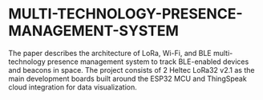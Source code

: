 # MULTI-TECHNOLOGY-PRESENCE-MANAGEMENT-SYSTEM
The paper describes the architecture of LoRa, Wi-Fi, and BLE multi-technology presence management system to track BLE-enabled devices and beacons in space. The project consists of 2 Heltec LoRa32 v2.1 as the main development boards built around the ESP32 MCU and ThingSpeak cloud integration for data visualization.
